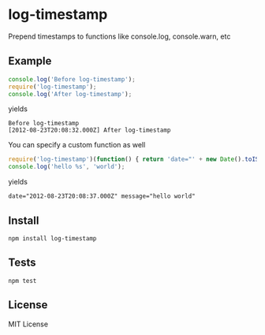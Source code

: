 log-timestamp
=============

Prepend timestamps to functions like console.log, console.warn, etc

Example
-------

``` js
console.log('Before log-timestamp');
require('log-timestamp');
console.log('After log-timestamp');
```

yields

```
Before log-timestamp
[2012-08-23T20:08:32.000Z] After log-timestamp
```

You can specify a custom function as well

``` js
require('log-timestamp')(function() { return 'date="' + new Date().toISOString() + '" message="%s"' });
console.log('hello %s', 'world');
```

yields

```
date="2012-08-23T20:08:37.000Z" message="hello world"
```

Install
------

    npm install log-timestamp

Tests
-----

    npm test

License
-------

MIT License
